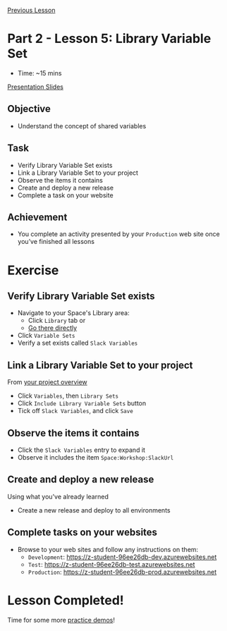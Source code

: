 [Previous Lesson](part-2-lesson-4.md)

# Part 2 - Lesson 5: Library Variable Set
- Time: ~15 mins

[Presentation Slides](https://docs.google.com/presentation/d/1RE1cpKfioSquK9h-HH6jxqrbRpw4WQff4TxOJTCD2ww/edit#slide=id.g1181244db34_0_86)

## Objective
- Understand the concept of shared variables

## Task
- Verify Library Variable Set exists
- Link a Library Variable Set to your project
- Observe the items it contains
- Create and deploy a new release
- Complete a task on your website

## Achievement
- You complete an activity presented by your `Production` web site once you’ve finished all lessons

# Exercise

## Verify Library Variable Set exists
- Navigate to your Space's Library area: 
  - Click `Library` tab or 
  - [Go there directly](https://octopus-training.octopus.app/app#/Spaces-405/library/builtinrepository)
- Click `Variable Sets`
- Verify a set exists called `Slack Variables`

## Link a Library Variable Set to your project
From [your project overview](https://octopus-training.octopus.app/app#/Spaces-405/projects/workshop-application/deployments)
- Click `Variables`, then `Library Sets`
- Click `Include Library Variable Sets` button
- Tick off `Slack Variables`, and click `Save`

## Observe the items it contains
- Click the `Slack Variables` entry to expand it
- Observe it includes the item `Space:Workshop:SlackUrl`

## Create and deploy a new release
Using what you've already learned
- Create a new release and deploy to all environments

## Complete tasks on your websites
- Browse to your web sites and follow any instructions on them:
  - `Development`: https://z-student-96ee26db-dev.azurewebsites.net
  - `Test`: https://z-student-96ee26db-test.azurewebsites.net
  - `Production`: https://z-student-96ee26db-prod.azurewebsites.net

# Lesson Completed!
Time for some more [practice demos](part-2-student-demos.md)!

